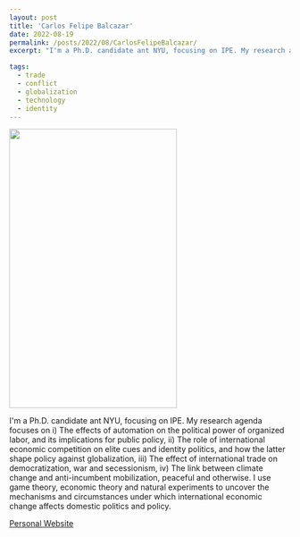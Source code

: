 ```yaml
---
layout: post
title: 'Carlos Felipe Balcazar'
date: 2022-08-19
permalink: /posts/2022/08/CarlosFelipeBalcazar/
excerpt: "I'm a Ph.D. candidate ant NYU, focusing on IPE. My research agenda focuses on i) The effects of automation on the political power of organized labor, and its implications for public policy, ii) The role of international economic competition on elite cues and identity politics, and how the latter shape policy against globalization, iii) The effect of international trade on democratization, war and secessionism, iv) The link between climate change and anti-incumbent mobilization, peaceful and otherwise. I use game theory, economic theory and natural experiments to uncover the mechanisms and circumstances under which international economic change affects domestic politics and policy."

tags:
  - trade
  - conflict
  - globalization
  - technology
  - identity
---
```

<img src="" width="300" height="500" />


I'm a Ph.D. candidate ant NYU, focusing on IPE. My research agenda focuses on i) The effects of automation on the political power of organized labor, and its implications for public policy, ii) The role of international economic competition on elite cues and identity politics, and how the latter shape policy against globalization, iii) The effect of international trade on democratization, war and secessionism, iv) The link between climate change and anti-incumbent mobilization, peaceful and otherwise. I use game theory, economic theory and natural experiments to uncover the mechanisms and circumstances under which international economic change affects domestic politics and policy.


<a href= "https://cfbalcazar.github.io">Personal Website</a>

